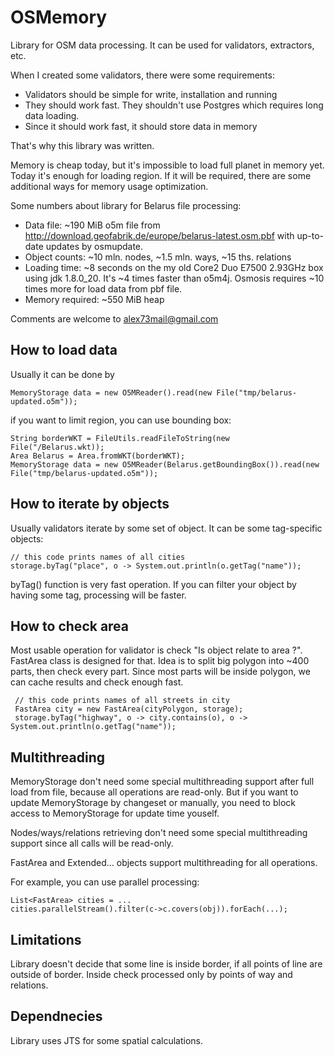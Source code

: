 OSMemory
========

Library for OSM data processing. It can be used for validators, extractors, etc.

When I created some validators, there were some requirements:

* Validators should be simple for write, installation and running
* They should work fast. They shouldn't use Postgres which requires long data loading.
* Since it should work fast, it should store data in memory

That's why this library was written.

Memory is cheap today, but it's impossible to load full planet in memory yet. Today it's enough for loading region.
If it will be required, there are some additional ways for memory usage optimization.

Some numbers about library for Belarus file processing:

* Data file: ~190 MiB o5m file from http://download.geofabrik.de/europe/belarus-latest.osm.pbf with up-to-date updates by osmupdate.
* Object counts: ~10 mln. nodes, ~1.5 mln. ways, ~15 ths. relations
* Loading time: ~8 seconds on the my old Core2 Duo E7500 2.93GHz box using jdk 1.8.0_20. It's ~4 times faster than o5m4j. Osmosis requires ~10 times more for load data from pbf file.
* Memory required: ~550 MiB heap

Comments are welcome to alex73mail@gmail.com

How to load data
----------------

Usually it can be done by 

    MemoryStorage data = new O5MReader().read(new File("tmp/belarus-updated.o5m"));

if you want to limit region, you can use bounding box:

    String borderWKT = FileUtils.readFileToString(new File("/Belarus.wkt));
    Area Belarus = Area.fromWKT(borderWKT);
    MemoryStorage data = new O5MReader(Belarus.getBoundingBox()).read(new File("tmp/belarus-updated.o5m"));

How to iterate by objects
-------------------------

Usually validators iterate by some set of object. It can be some tag-specific objects:

    // this code prints names of all cities
    storage.byTag("place", o -> System.out.println(o.getTag("name"));

byTag() function is very fast operation. If you can filter your object by having some tag, processing will be faster.

How to check area
-----------------

Most usable operation for validator is check "Is object relate to area ?". FastArea class is designed for that.
Idea is to split big polygon into ~400 parts, then check every part. Since most parts will be inside polygon, we can cache results and check enough fast.

     // this code prints names of all streets in city
     FastArea city = new FastArea(cityPolygon, storage);
     storage.byTag("highway", o -> city.contains(o), o -> System.out.println(o.getTag("name"));

Multithreading
--------------
MemoryStorage don't need some special multithreading support after full load from file, because all operations are read-only. But if you want to update MemoryStorage by changeset or manually, you need to block access to MemoryStorage for update time youself.

Nodes/ways/relations retrieving don't need some special multithreading support since all calls will be read-only.

FastArea and Extended... objects support multithreading for all operations.

For example, you can use parallel processing:

    List<FastArea> cities = ...
    cities.parallelStream().filter(c->c.covers(obj)).forEach(...);

Limitations
-----------

Library doesn't decide that some line is inside border, if all points of line are outside of border. Inside check processed only by points of way and relations. 

Dependnecies
------------

Library uses JTS for some spatial calculations.
